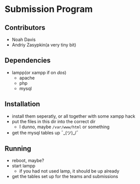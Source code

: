 # Submission Program

## Contributors
- Noah Davis
- Andriy Zasypkin(a very tiny bit)

## Dependencies
- lampp(or xampp if on *dos*)
  - apache
  - php
  - mysql

## Installation
- install them seperatly, or all together with some xampp hack
- put the files in this dir into the correct dir
  - I dunno, maybe `/var/www/html` or something
- get the mysql tables up ¯\_(ツ)_/¯

## Running
- reboot, maybe?
- start lampp
  - if you had not used lamp, it should be up already
- get the tables set up for the teams and submissions